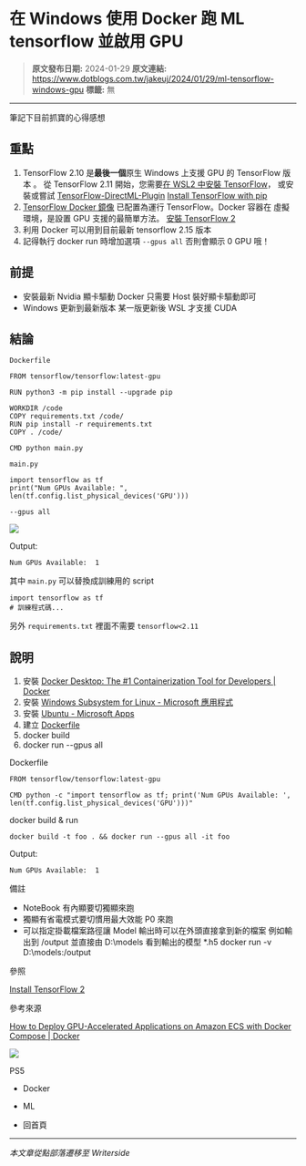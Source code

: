 # 在 Windows 使用 Docker 跑 ML tensorflow 並啟用 GPU

> **原文發布日期:** 2024-01-29
> **原文連結:** https://www.dotblogs.com.tw/jakeuj/2024/01/29/ml-tensorflow-windows-gpu
> **標籤:** 無

---

筆記下目前抓寶的心得感想

## 重點

1. TensorFlow 2.10 是**最後一個**原生 Windows 上支援 GPU 的 TensorFlow 版本 。
   從 TensorFlow 2.11 開始，您需要[在 WSL2 中安裝 TensorFlow](https://tensorflow.org/install/pip#windows-wsl2)， 或安裝或嘗試 [TensorFlow-DirectML-Plugin](https://github.com/microsoft/tensorflow-directml-plugin#tensorflow-directml-plugin-)
   [Install TensorFlow with pip](https://www.tensorflow.org/install/pip#windows-native)
2. [TensorFlow Docker 鏡像](https://hub.docker.com/r/tensorflow/tensorflow/)
   已配置為運行 TensorFlow。Docker 容器在 虛擬環境，是設置 GPU 支援的最簡單方法。
   [安裝 TensorFlow 2](https://www.tensorflow.org/install)
3. 利用 Docker 可以用到目前最新 tensorflow 2.15 版本
4. 記得執行 docker run 時增加選項 `--gpus all` 否則會顯示 0 GPU 哦！

## 前提

* 安裝最新 Nvidia 顯卡驅動
  Docker 只需要 Host 裝好顯卡驅動即可
* Windows 更新到最新版本
  某一版更新後 WSL 才支援 CUDA

## 結論

`Dockerfile`

```
FROM tensorflow/tensorflow:latest-gpu

RUN python3 -m pip install --upgrade pip

WORKDIR /code
COPY requirements.txt /code/
RUN pip install -r requirements.txt
COPY . /code/

CMD python main.py
```

`main.py`

```
import tensorflow as tf
print("Num GPUs Available: ", len(tf.config.list_physical_devices('GPU')))
```

`--gpus all`

![](https://dotblogsfile.blob.core.windows.net/user/小小朱/e655befd-00ba-426f-a1bd-b5172f7ce3c1/1706510625.png.png)

Output:

```
Num GPUs Available:  1
```

其中 `main.py` 可以替換成訓練用的 script

```
import tensorflow as tf
# 訓練程式碼...
```

另外 `requirements.txt` 裡面不需要 `tensorflow<2.11`

## 說明

1. 安裝 [Docker Desktop: The #1 Containerization Tool for Developers | Docker](https://www.docker.com/products/docker-desktop/)
2. 安裝 [Windows Subsystem for Linux - Microsoft 應用程式](https://apps.microsoft.com/detail/9P9TQF7MRM4R?hl=zh-tw&gl=US)
3. 安裝 [Ubuntu - Microsoft Apps](https://apps.microsoft.com/detail/9PDXGNCFSCZV?ocid=pdpshare&hl=en-us&gl=US)
4. 建立 [Dockerfile](https://docs.docker.com/engine/reference/builder/)
5. docker build
6. docker run --gpus all

Dockerfile

```
FROM tensorflow/tensorflow:latest-gpu

CMD python -c "import tensorflow as tf; print('Num GPUs Available: ', len(tf.config.list_physical_devices('GPU')))"
```

docker build & run

```
docker build -t foo . && docker run --gpus all -it foo
```

Output:

`Num GPUs Available:  1`

備註

* NoteBook 有內顯要切獨顯來跑
* 獨顯有省電模式要切慣用最大效能 P0 來跑
* 可以指定掛載檔案路徑讓 Model 輸出時可以在外頭直接拿到新的檔案
  例如輸出到 /output 並直接由 D:\models 看到輸出的模型 \*.h5
  docker run -v D:\models:/output

參照

[Install TensorFlow 2](https://www.tensorflow.org/install)

參考來源

[How to Deploy GPU-Accelerated Applications on Amazon ECS with Docker Compose | Docker](https://www.docker.com/blog/deploy-gpu-accelerated-applications-on-amazon-ecs-with-docker-compose/)

![](https://card.psnprofiles.com/1/jakeuj.png)

PS5

* Docker
* ML

* 回首頁

---

*本文章從點部落遷移至 Writerside*
